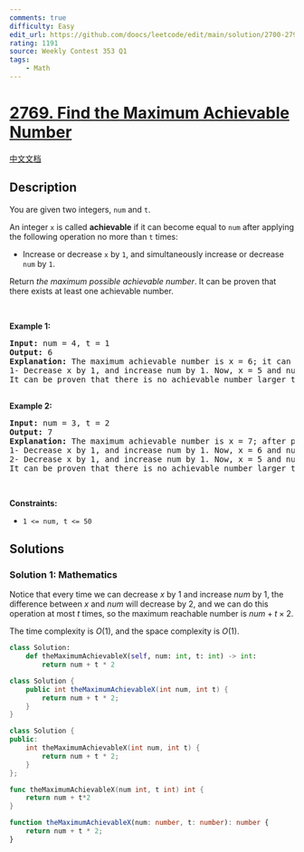```yaml
---
comments: true
difficulty: Easy
edit_url: https://github.com/doocs/leetcode/edit/main/solution/2700-2799/2769.Find%20the%20Maximum%20Achievable%20Number/README_EN.md
rating: 1191
source: Weekly Contest 353 Q1
tags:
    - Math
---
```


<!-- problem:start -->

# [2769. Find the Maximum Achievable Number](https://leetcode.com/problems/find-the-maximum-achievable-number)

[中文文档](/solution/2700-2799/2769.Find%20the%20Maximum%20Achievable%20Number/README.md)

## Description

<p>You are given two integers, <code>num</code> and <code>t</code>.</p>

<p>An integer <code>x</code> is called <b>achievable</b> if it can become equal to <code>num</code> after applying the following operation no more than <code>t</code> times:</p>

<ul>
	<li>Increase or decrease <code>x</code> by <code>1</code>, and simultaneously increase or decrease <code>num</code> by <code>1</code>.</li>
</ul>

<p>Return <em>the maximum possible achievable number</em>. It can be proven that there exists at least one achievable number.</p>

<p>&nbsp;</p>
<p><strong class="example">Example 1:</strong></p>

<pre>
<strong>Input:</strong> num = 4, t = 1
<strong>Output:</strong> 6
<strong>Explanation:</strong> The maximum achievable number is x = 6; it can become equal to num after performing this operation:
1- Decrease x by 1, and increase num by 1. Now, x = 5 and num = 5. 
It can be proven that there is no achievable number larger than 6.

</pre>

<p><strong class="example">Example 2:</strong></p>

<pre>
<strong>Input:</strong> num = 3, t = 2
<strong>Output:</strong> 7
<strong>Explanation:</strong> The maximum achievable number is x = 7; after performing these operations, x will equal num: 
1- Decrease x by 1, and increase num by 1. Now, x = 6 and num = 4.
2- Decrease x by 1, and increase num by 1. Now, x = 5 and num = 5.
It can be proven that there is no achievable number larger than 7.
</pre>

<p>&nbsp;</p>
<p><strong>Constraints:</strong></p>

<ul>
	<li><code>1 &lt;= num, t&nbsp;&lt;= 50</code></li>
</ul>

## Solutions

<!-- solution:start -->

### Solution 1: Mathematics

Notice that every time we can decrease $x$ by $1$ and increase $num$ by $1$, the difference between $x$ and $num$ will decrease by $2$, and we can do this operation at most $t$ times, so the maximum reachable number is $num + t \times 2$.

The time complexity is $O(1)$, and the space complexity is $O(1)$.

<!-- tabs:start -->

```python
class Solution:
    def theMaximumAchievableX(self, num: int, t: int) -> int:
        return num + t * 2
```

```java
class Solution {
    public int theMaximumAchievableX(int num, int t) {
        return num + t * 2;
    }
}
```

```cpp
class Solution {
public:
    int theMaximumAchievableX(int num, int t) {
        return num + t * 2;
    }
};
```

```go
func theMaximumAchievableX(num int, t int) int {
	return num + t*2
}
```

```ts
function theMaximumAchievableX(num: number, t: number): number {
    return num + t * 2;
}
```

<!-- tabs:end -->

<!-- solution:end -->

<!-- problem:end -->
